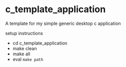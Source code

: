 # c_template_application
A template for my simple generic desktop c application

setup instructions
 * cd c_template_application
 * make clean
 * make all
 * eval `make path`